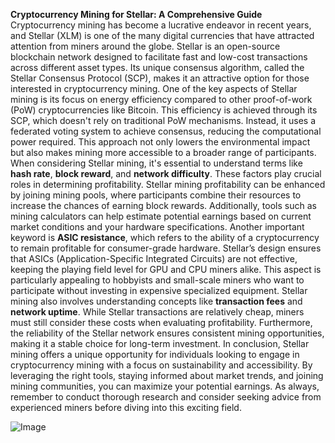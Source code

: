 **Cryptocurrency Mining for Stellar: A Comprehensive Guide**
Cryptocurrency mining has become a lucrative endeavor in recent years, and Stellar (XLM) is one of the many digital currencies that have attracted attention from miners around the globe. Stellar is an open-source blockchain network designed to facilitate fast and low-cost transactions across different asset types. Its unique consensus algorithm, called the Stellar Consensus Protocol (SCP), makes it an attractive option for those interested in cryptocurrency mining.
One of the key aspects of Stellar mining is its focus on energy efficiency compared to other proof-of-work (PoW) cryptocurrencies like Bitcoin. This efficiency is achieved through its SCP, which doesn't rely on traditional PoW mechanisms. Instead, it uses a federated voting system to achieve consensus, reducing the computational power required. This approach not only lowers the environmental impact but also makes mining more accessible to a broader range of participants.
When considering Stellar mining, it's essential to understand terms like **hash rate**, **block reward**, and **network difficulty**. These factors play crucial roles in determining profitability. Stellar mining profitability can be enhanced by joining mining pools, where participants combine their resources to increase the chances of earning block rewards. Additionally, tools such as mining calculators can help estimate potential earnings based on current market conditions and your hardware specifications.
Another important keyword is **ASIC resistance**, which refers to the ability of a cryptocurrency to remain profitable for consumer-grade hardware. Stellar’s design ensures that ASICs (Application-Specific Integrated Circuits) are not effective, keeping the playing field level for GPU and CPU miners alike. This aspect is particularly appealing to hobbyists and small-scale miners who want to participate without investing in expensive specialized equipment.
Stellar mining also involves understanding concepts like **transaction fees** and **network uptime**. While Stellar transactions are relatively cheap, miners must still consider these costs when evaluating profitability. Furthermore, the reliability of the Stellar network ensures consistent mining opportunities, making it a stable choice for long-term investment.
In conclusion, Stellar mining offers a unique opportunity for individuals looking to engage in cryptocurrency mining with a focus on sustainability and accessibility. By leveraging the right tools, staying informed about market trends, and joining mining communities, you can maximize your potential earnings. As always, remember to conduct thorough research and consider seeking advice from experienced miners before diving into this exciting field.


![Image](https://github.com/user-attachments/assets/4a25d116-2220-4385-b08e-f287af8fcbc4)